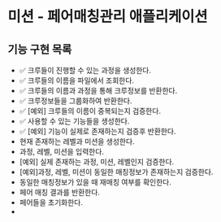 # 미션 - 페어매칭관리 애플리케이션

## 기능 구현 목록
- ✅ 크루들이 진행할 수 있는 과정을 생성한다.
- ✅ 크루들의 이름을 파일에서 조회한다.
- ✅ 크루들의 이름과 과정을 통해 크루정보를 반환한다.
- ✅ 크루정보들을 그룹화하여 반환한다.
- ✅ [예외] 크루들의 이름이 중복되는지 검증한다.
- ✅ 사용할 수 있는 기능들을 생성한다.
- ✅ [예외] 기능이 실제로 존재하는지 검증후 반환한다.
- 현재 존재하는 레벨과 미션을 생성한다.
- 과정, 레벨, 미션을 입력한다.
- [예외] 실제 존재하는 과정, 미션, 레벨인지 검증한다.
- [예외]과정, 레벨, 미션이 동일한 매칭정보가 존재하는지 검증한다.
- 동일한 매칭정보가 있을 때 재매칭 여부를 확인한다.
- 페어 매칭 결과를 반환한다.
- 페어들을 초기화한다.
- 
